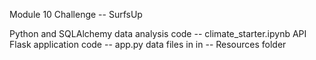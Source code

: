 Module 10 Challenge -- SurfsUp

Python and SQLAlchemy data analysis code -- climate_starter.ipynb
API Flask application code --  app.py
data files in in -- Resources folder

